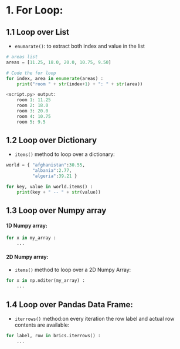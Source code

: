 # 1. For Loop:
## 1.1 Loop over List
* `enumarate()`: to extract both index and value in the list

```Python
# areas list
areas = [11.25, 18.0, 20.0, 10.75, 9.50]

# Code the for loop
for index, area in enumerate(areas) :
    print("room " + str(index+1) + ": " + str(area))

<script.py> output:
    room 1: 11.25
    room 2: 18.0
    room 3: 20.0
    room 4: 10.75
    room 5: 9.5
```
## 1.2 Loop over Dictionary

* `items()` method to loop over a dictionary:
```Python
world = { "afghanistan":30.55, 
          "albania":2.77,
          "algeria":39.21 }

for key, value in world.items() :
    print(key + " -- " + str(value))
```

## 1.3 Loop over Numpy array
#### 1D Numpy array:
```Python
for x in my_array :
    ...
```
#### 2D Numpy array:
* `items()` method to loop over a 2D Numpy Array:
```Python
for x in np.nditer(my_array) :
    ...
```

## 1.4 Loop over Pandas Data Frame:

* `iterrows()` method:on every iteration the row label and actual row contents are available:

```Python
for label, row in brics.iterrows() :
    ...
```
